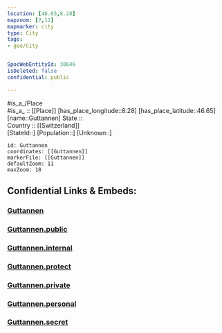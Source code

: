 ```yaml
---
location: [46.65,8.28] 
mapzoom: [7,12] 
mapmarker: city 
type: City
tags:
- geo/City


SpocWebEntityId: 30646
isDeleted: false
confidential: public

---
```

#is_a_/Place  
#is_a_ :: [[Place]] 
[has_place_longitude::8.28] 
[has_place_latitude::46.65] 
[name::Guttannen] 
State ::  
Country :: [[Switzerland]]  
[StateId::] 
[Population::] 
[Unknown::] 


```leaflet
id: Guttannen
coordinates: [[Guttannen]] 
markerFile: [[Guttannen]] 
defaultZoom: 11 
maxZoom: 18
```


## Confidential Links & Embeds: 

### [Guttannen](/_Standards/Earth/Continent/Europe/Europe~Central/Switzerland/Switzerland~Cantons/Bern,Canton/City/Guttannen.md) 

### [Guttannen.public](/_public/Earth/Continent/Europe/Europe~Central/Switzerland/Switzerland~Cantons/Bern,Canton/City/Guttannen.public.md) 

### [Guttannen.internal](/_internal/Earth/Continent/Europe/Europe~Central/Switzerland/Switzerland~Cantons/Bern,Canton/City/Guttannen.internal.md) 

### [Guttannen.protect](/_protect/Earth/Continent/Europe/Europe~Central/Switzerland/Switzerland~Cantons/Bern,Canton/City/Guttannen.protect.md) 

### [Guttannen.private](/_private/Earth/Continent/Europe/Europe~Central/Switzerland/Switzerland~Cantons/Bern,Canton/City/Guttannen.private.md) 

### [Guttannen.personal](/_personal/Earth/Continent/Europe/Europe~Central/Switzerland/Switzerland~Cantons/Bern,Canton/City/Guttannen.personal.md) 

### [Guttannen.secret](/_secret/Earth/Continent/Europe/Europe~Central/Switzerland/Switzerland~Cantons/Bern,Canton/City/Guttannen.secret.md)

